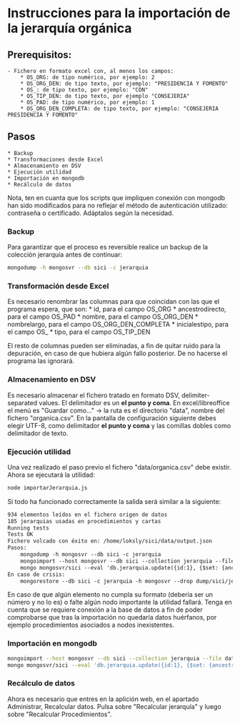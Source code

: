 # Instrucciones para la importación de la jerarquía orgánica

## Prerequisitos:
	- Fichero en formato excel con, al menos los campos:
		* OS_ORG: de tipo numérico, por ejemplo: 2
		* OS_ORG_DEN: de tipo texto, por ejemplo: "PRESIDENCIA Y FOMENTO"
		* OS_: de tipo texto, por ejemplo: "CON"
		* OS_TIP_DEN: de tipo texto, por ejemplo "CONSEJERIA"
		* OS_PAD: de tipo numérico, por ejemplo: 1
		* OS_ORG_DEN_COMPLETA: de tipo texto, por ejemplo: "CONSEJERIA PRESIDENCIA Y FOMENTO"

## Pasos
	* Backup
	* Transformaciones desde Excel
	* Almacenamiento en DSV
	* Ejecución utilidad
	* Importación en mongodb
	* Recálculo de datos


Nota, ten en cuanta que los scripts que impliquen conexión con mongodb han sido modificados para no reflejar el
método de autenticación utilizado: contraseña o certificado. Adáptalos según la necesidad.


### Backup

Para garantizar que el proceso es reversible realice un backup de la colección jerarquía antes de continuar:

```bash
mongodump -h mongosvr --db sici -c jerarquia
```


### Transformación desde Excel

Es necesario renombrar las columnas para que coincidan con las que el programa espera, que son:
	* id, para el campo OS_ORG
	* ancestrodirecto, para el campo OS_PAD
	* nombre, para el campo OS_ORG_DEN
	* nombrelargo, para el campo OS_ORG_DEN_COMPLETA
	* inicialestipo, para el campo OS_
	* tipo, para el campo OS_TIP_DEN

El resto de columnas pueden ser eliminadas, a fin de quitar ruido para la depuración, en caso de que hubiera algún fallo posterior.
De no hacerse el programa las ignorará.

### Almacenamiento en DSV

Es necesario almacenar el fichero tratado en formato DSV, delimiter-separated values. El delimitador es un **el punto y coma**.
En excel/libreoffice el menú es "Guardar como..." -> la ruta es el directorio "data", nombre del fichero "organica.csv".
En la pantalla de configuración siguiente debes elegir UTF-8, como delimitador **el punto y coma** y las comillas dobles como delimitador de texto.


### Ejecución utilidad

Una vez realizado el paso previo el fichero "data/organica.csv" debe existir.
Ahora se ejecutará la utilidad:

```bash
node importarJerarquia.js
```

Si todo ha funcionado correctamente la salida será similar a la siguiente:

```txt
934 elementos leídos en el fichero origen de datos
185 jerarquias usadas en procedimientos y cartas
Running tests
Tests OK
Fichero volcado con éxito en: /home/loksly/sici/data/output.json
Pasos:
	mongodump -h mongosvr --db sici -c jerarquia
	mongoimport --host mongosvr --db sici --collection jerarquia --file data/output.json --jsonArray --drop
	mongo mongosvr/sici --eval 'db.jerarquia.update({id:1}, {$set: {ancestrodirecto : null}});'
En caso de crisis:
	mongorestore --db sici -c jerarquia -h mongosvr --drop dump/sici/jerarquia.bson
```

En caso de que algún elemento no cumpla su formato (debería ser un número y no lo es) o falte algún nodo importante la utilidad fallará.
Tenga en cuenta que se requiere conexión a la base de datos a fin de poder comprobarse que tras la importación no quedaría datos huérfanos,
por ejemplo procedimientos asociados a nodos inexistentes.


### Importación en mongodb


```bash
mongoimport --host mongosvr --db sici --collection jerarquia --file data/output.json --jsonArray --drop
mongo mongosvr/sici --eval 'db.jerarquia.update({id:1}, {$set: {ancestrodirecto : null}});'
```


### Recálculo de datos

Ahora es necesario que entres en la aplición web, en el apartado Administrar, Recalcular datos.
Pulsa sobre "Recalcular jerarquía" y luego sobre "Recalcular Procedimientos".


	